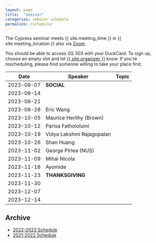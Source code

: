 ```yaml
---
layout: page
title:  "Seminar"
categories: seminar schedule
permalink: /schedule/
---
```


<link rel="stylesheet" href="{{ "/assets/schedule.css" | relative_url }}">

The Cypress seminar meets {{ site.meeting_time }} in {{ site.meeting_location }} also via [Zoom](https://stevens.zoom.us/j/96042392165).

You should be able to access GS 303 with your DuckCard. To sign up,
choose an empty slot and let <a id="contact" href="mailto:{{
site.email }}">{{ site.organizer }}</a> know. If you're rescheduling, please
find someone willing to take your place first.

| Date       | Speaker                               | Topic |
| ---------- | ------------------------------------- | ------------------------------------------------- |
| 2023-09-07 | **SOCIAL** | | 
| 2023-09-14 | | |
| 2023-09-21 | | |
| 2023-09-28 | Eric Wang | |
| 2023-10-05 | Maurice Herlihy (Brown) | |
| 2023-10-12 | Parisa Fathololumi| |
| 2023-10-19 | Vidya Lakshmi Rajagopalan | |
| 2023-10-26 | Shan Huang | |
| 2023-11-02 | George Pîrlea (NUS) | |
| 2023-11-09 | Mihai Nicola | |
| 2023-11-16 | Ayomide | |
| 2023-11-23 | **THANKSGIVING** | |
| 2023-11-30 | | |
| 2023-12-07 | | |
| 2023-12-14 | | |

## Archive

- [2022-2023 Schedule](2022_2023)
- [2021-2022 Schedule](2021_2022)
